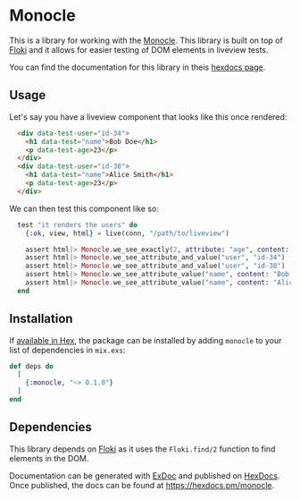 # Monocle

This is a library for working with the [Monocle](https://hexdocs.pm/monocle).
This library is built on top of [Floki](https://github.com/philss/floki) and it allows for easier
testing of DOM elements in liveview tests.

You can find the documentation for this library in theis [hexdocs page](https://hexdocs.pm/monocle).

## Usage

Let's say you have a liveview component that looks like this once rendered:

```html
  <div data-test-user="id-34">
    <h1 data-test="name">Bob Doe</h1>
    <p data-test-age>23</p>
  </div>
  <div data-test-user="id-38">
    <h1 data-test="name">Alice Smith</h1>
    <p data-test-age>23</p>
  </div>
```

We can then test this component like so:

```elixir
  test "it renders the users" do
    {:ok, view, html} = live(conn, "/path/to/liveview")

    assert html|> Monocle.we_see_exactly(2, attribute: "age", content: "23")
    assert html|> Monocle.we_see_attribute_and_value("user", "id-34")
    assert html|> Monocle.we_see_attribute_and_value("user", "id-38")
    assert html|> Monocle.we_see_attribute_value("name", content: "Bob Doe")
    assert html|> Monocle.we_see_attribute_value("name", content: "Alice Smith")
  end
```

## Installation

If [available in Hex](https://hex.pm/docs/publish), the package can be installed
by adding `monocle` to your list of dependencies in `mix.exs`:

```elixir
def deps do
  [
    {:monocle, "~> 0.1.0"}
  ]
end
```

## Dependencies

This library depends on [Floki](https://github.com/philss/floki) as it uses the `Floki.find/2` function
to find elements in the DOM.

Documentation can be generated with [ExDoc](https://github.com/elixir-lang/ex_doc)
and published on [HexDocs](https://hexdocs.pm). Once published, the docs can
be found at <https://hexdocs.pm/monocle>.

